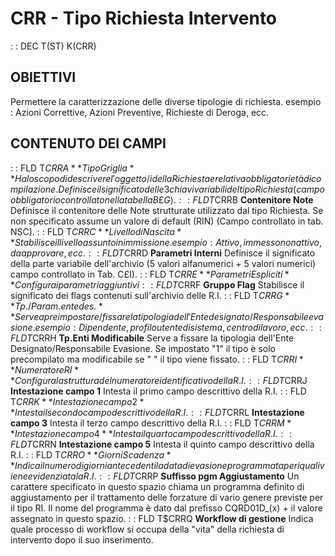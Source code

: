 # CRR - Tipo Richiesta Intervento
 :  : DEC T(ST) K(CRR)
## OBIETTIVI
Permettere la caratterizzazione delle diverse tipologie di richiesta.
esempio :  Azioni Correttive, Azioni Preventive, Richieste di Deroga, ecc.
## CONTENUTO DEI CAMPI
 :  : FLD T$CRRA **Tipo Griglia**
Ha lo scopo di descrivere l'oggetto/i della Richiesta e relativa obbligatorietà di compilazione.
Definisce il significato delle 3 chiavi variabili del tipo Richiesta (campo obbligatorio controllato nella tabella B£G).
 :  : FLD T$CRRB **Contenitore Note**
Definisce il contenitore delle Note strutturate utilizzato dal tipo Richiesta. Se non specificato assume un valore di default (RIN) (Campo controllato in tab. NSC).
 :  : FLD T$CRRC **Livello di Nascita**
Stabilisce il livello assunto in immissione.
esempio :  Attivo, immesso non attivo, da approvare, ecc.
 :  : FLD T$CRRD **Parametri Interni**
Definisce il significato della parte variabile dell'archivio (5 valori alfanumerici + 5 valori numerici) campo controllato in Tab. C£I).
 :  : FLD T$CRRE **Parametri Espliciti**
Configura i parametri aggiuntivi
 :  : FLD T$CRRF **Gruppo Flag**
Stabilisce il significato dei flags contenuti sull'archivio delle R.I.
 :  : FLD T$CRRG **Tp./Param. ente des.**
Serve a preimpostare/fissare la tipologia dell'Ente designato/Responsabile evasione.
esempio :  Dipendente, profilo utente di sistema, centro di lavoro,ecc.
 :  : FLD T$CRRH **Tp.Enti Modificabile**
Serve a fissare la tipologia dell'Ente Designato/Responsabile Evasione. Se impostato "1" il tipo è solo precompilato ma
modificabile se " " il tipo viene fissato.
 :  : FLD T$CRRI **Numeratore RI**
Configura la struttura del numeratore identificativo della R.I.
 :  : FLD T$CRRJ **Intestazione campo 1**
Intesta il primo campo descrittivo della R.I.
 :  : FLD T$CRRK **Intestazione campo 2**
Intesta il secondo campo descrittivo della R.I.
 :  : FLD T$CRRL **Intestazione campo 3**
Intesta il terzo campo descrittivo della R.I.
 :  : FLD T$CRRM **Intestazione campo 4**
Intesta il quarto campo descrittivo della R.I.
 :  : FLD T$CRRN **Intestazione campo 5**
Intesta il quinto campo descrittivo della R.I.
 :  : FLD T$CRRO **Giorni Scadenza**
Indica il numero di giorni antecedenti la data di evasione programmata per i quali viene evidenziata la R.I.
 :  : FLD T$CRRP **Suffisso pgm Aggiustamento**
Un carattere specificato in questo spazio chiama un programma definito di aggiustamento per il trattamento delle forzature di vario genere previste per il tipo RI. Il nome del programma è dato dal prefisso CQRD01D_(x) + il valore assegnato in questo spazio.
 :  : FLD T$CRRQ **Workflow di gestione**
Indica quale processo di workflow si occupa della "vita" della richiesta di intervento dopo il suo inserimento.
